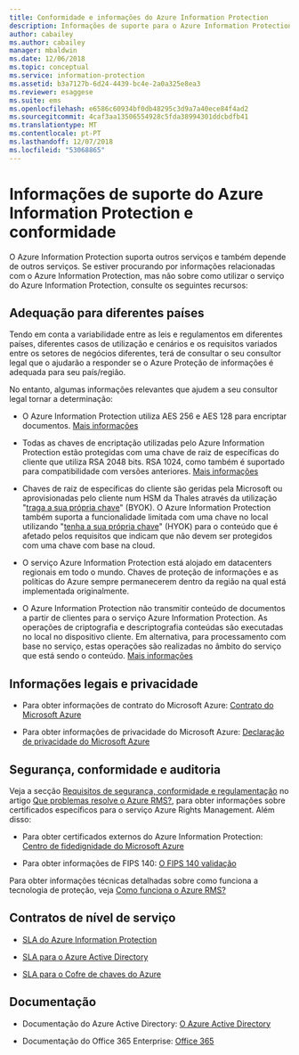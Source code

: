 ```yaml
---
title: Conformidade e informações do Azure Information Protection
description: Informações de suporte para o Azure Information Protection incluem informações legais, conformidade e SLAs.
author: cabailey
ms.author: cabailey
manager: mbaldwin
ms.date: 12/06/2018
ms.topic: conceptual
ms.service: information-protection
ms.assetid: b3a7127b-6d24-4439-bc4e-2a0a325e8ea3
ms.reviewer: esaggese
ms.suite: ems
ms.openlocfilehash: e6586c60934bf0db48295c3d9a7a40ece84f4ad2
ms.sourcegitcommit: 4caf3aa13506554928c5fda38994301ddcbdfb41
ms.translationtype: MT
ms.contentlocale: pt-PT
ms.lasthandoff: 12/07/2018
ms.locfileid: "53068865"
---
```

# <a name="compliance-and-supporting-information-for-azureinformation-protection"></a>Informações de suporte do Azure Information Protection e conformidade

O Azure Information Protection suporta outros serviços e também depende de outros serviços. Se estiver procurando por informações relacionadas com o Azure Information Protection, mas não sobre como utilizar o serviço do Azure Information Protection, consulte os seguintes recursos:

## <a name="suitability-for-different-countries"></a>Adequação para diferentes países

Tendo em conta a variabilidade entre as leis e regulamentos em diferentes países, diferentes casos de utilização e cenários e os requisitos variados entre os setores de negócios diferentes, terá de consultar o seu consultor legal que o ajudarão a responder se o Azure Proteção de informações é adequada para seu país/região.

No entanto, algumas informações relevantes que ajudem a seu consultor legal tornar a determinação:

- O Azure Information Protection utiliza AES 256 e AES 128 para encriptar documentos. [Mais informações](./how-does-it-work.md#cryptographic-controls-used-by-azure-rms-algorithms-and-key-lengths)

- Todas as chaves de encriptação utilizadas pelo Azure Information Protection estão protegidas com uma chave de raiz de específicas do cliente que utiliza RSA 2048 bits. RSA 1024, como também é suportado para compatibilidade com versões anteriores. [Mais informações](./how-does-it-work.md#cryptographic-controls-used-by-azure-rms-algorithms-and-key-lengths)

- Chaves de raiz de específicas do cliente são geridas pela Microsoft ou aprovisionadas pelo cliente num HSM da Thales através da utilização "[traga a sua própria chave](plan-implement-tenant-key.md)" (BYOK). O Azure Information Protection também suporta a funcionalidade limitada com uma chave no local utilizando "[tenha a sua própria chave](configure-adrms-restrictions.md)" (HYOK) para o conteúdo que é afetado pelos requisitos que indicam que não devem ser protegidos com uma chave com base na cloud.

- O serviço Azure Information Protection está alojado em datacenters regionais em todo o mundo. Chaves de proteção de informações e as políticas do Azure sempre permanecerem dentro da região na qual está implementada originalmente.
 
- O Azure Information Protection não transmitir conteúdo de documentos a partir de clientes para o serviço Azure Information Protection. As operações de criptografia e descriptografia conteúdas são executadas no local no dispositivo cliente. Em alternativa, para processamento com base no serviço, estas operações são realizadas no âmbito do serviço que está sendo o conteúdo. [Mais informações](./how-does-it-work.md)

## <a name="legal-and-privacy"></a>Informações legais e privacidade

- Para obter informações de contrato do Microsoft Azure: [Contrato do Microsoft Azure](https://azure.microsoft.com/support/legal/subscription-agreement/)

- Para obter informações de privacidade do Microsoft Azure: [Declaração de privacidade do Microsoft Azure](https://azure.microsoft.com/support/legal/privacy-statement/)

## <a name="security-compliance-and-auditing"></a>Segurança, conformidade e auditoria

Veja a secção [Requisitos de segurança, conformidade e regulamentação](./what-is-azure-rms.md#security-compliance-and-regulatory-requirements) no artigo [Que problemas resolve o Azure RMS?](./azure-rms-problems-it-solves.md), para obter informações sobre certificados específicos para o serviço Azure Rights Management. Além disso:

- Para obter certificados externos do Azure Information Protection: [Centro de fidedignidade do Microsoft Azure](https://azure.microsoft.com/support/trust-center/)

- Para obter informações de FIPS 140: [O FIPS 140 validação](https://technet.microsoft.com/library/security/cc750357.aspx)

Para obter informações técnicas detalhadas sobre como funciona a tecnologia de proteção, veja [Como funciona o Azure RMS?](./how-does-it-work.md) 

## <a name="service-level-agreements"></a>Contratos de nível de serviço

- [SLA do Azure Information Protection](https://azure.microsoft.com/support/legal/sla/information-protection/v1_0/)

- [SLA para o Azure Active Directory](https://azure.microsoft.com/support/legal/sla/active-directory/v1_0/)

- [SLA para o Cofre de chaves do Azure](https://azure.microsoft.com/support/legal/sla/key-vault/v1_0/)

## <a name="documentation"></a>Documentação

- Documentação do Azure Active Directory: [O Azure Active Directory](/azure/active-directory/fundamentals/active-directory-whatis)

- Documentação do Office 365 Enterprise: [Office 365](https://docs.microsoft.com/en-us/Office365/Enterprise/)

